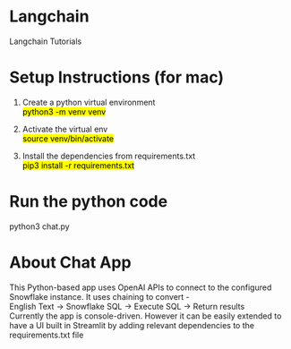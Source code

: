 # Langchain
Langchain Tutorials

# Setup Instructions (for mac)
1. Create a python virtual environment <br>
<mark>python3 -m venv venv</mark>

2. Activate the virtual env<br>
<mark>source venv/bin/activate</mark>

3. Install the dependencies from requirements.txt <br>
<mark>pip3 install -r requirements.txt</mark>

# Run the python code
python3 chat.py

# About Chat App
This Python-based app uses OpenAI APIs to connect to the configured Snowflake instance. It uses chaining to convert - <br>
English Text -> Snowflake SQL -> Execute SQL -> Return results <br>
Currently the app is console-driven. However it can be easily extended to have a UI built in Streamlit by adding relevant dependencies to the requirements.txt file





